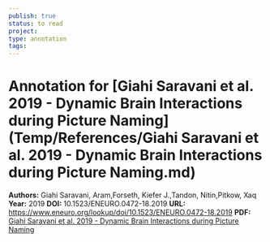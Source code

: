```yaml
---
publish: true
status: to read
project:
type: annotation
tags:
---
```

# Annotation for [Giahi Saravani et al. 2019 - Dynamic Brain Interactions during Picture Naming](Temp/References/Giahi Saravani et al. 2019 - Dynamic Brain Interactions during Picture Naming.md)

**Authors:** Giahi Saravani, Aram,Forseth, Kiefer J.,Tandon, Nitin,Pitkow, Xaq
**Year:** 2019
**DOI:** 10.1523/ENEURO.0472-18.2019
**URL:** https://www.eneuro.org/lookup/doi/10.1523/ENEURO.0472-18.2019
**PDF:** [Giahi Saravani et al. 2019 - Dynamic Brain Interactions during Picture Naming](Papers/PDFs/Giahi%20Saravani%20et%20al.%202019%20-%20Dynamic%20Brain%20Interactions%20during%20Picture%20Naming.pdf)
